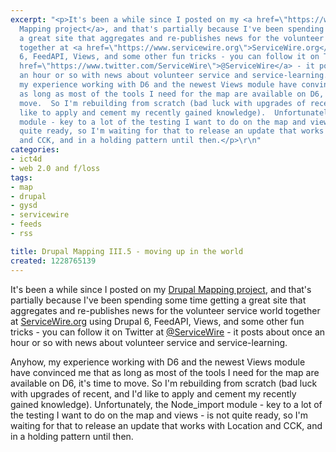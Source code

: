 ```yaml
---
excerpt: "<p>It's been a while since I posted on my <a href=\"https://www.joncamfield.com/blog/2008.11/drupal_and_maps_iii_getting_di.html\">Drupal
  Mapping project</a>, and that's partially because I've been spending some time getting
  a great site that aggregates and re-publishes news for the volunteer service world
  together at <a href=\"https://www.servicewire.org\">ServiceWire.org</a> using Drupal
  6, FeedAPI, Views, and some other fun tricks - you can follow it on Twitter at <a
  href=\"https://www.twitter.com/ServiceWire\">@ServiceWire</a> - it posts about once
  an hour or so with news about volunteer service and service-learning.</p>\r\n\r\n<p>Anyhow,
  my experience working with D6 and the newest Views module have convinced me that
  as long as most of the tools I need for the map are available on D6, it's time to
  move.  So I'm rebuilding from scratch (bad luck with upgrades of recent, and I'd
  like to apply and cement my recently gained knowledge).  Unfortunately, the Node_import
  module - key to a lot of the testing I want to do on the map and views - is not
  quite ready, so I'm waiting for that to release an update that works with Location
  and CCK, and in a holding pattern until then.</p>\r\n"
categories:
- ict4d
- web 2.0 and f/loss
tags:
- map
- drupal
- gysd
- servicewire
- feeds
- rss

title: Drupal Mapping III.5 - moving up in the world
created: 1228765139
---
```

<p>It's been a while since I posted on my <a href="https://www.joncamfield.com/blog/2008.11/drupal_and_maps_iii_getting_di.html">Drupal Mapping project</a>, and that's partially because I've been spending some time getting a great site that aggregates and re-publishes news for the volunteer service world together at <a href="https://www.servicewire.org">ServiceWire.org</a> using Drupal 6, FeedAPI, Views, and some other fun tricks - you can follow it on Twitter at <a href="https://www.twitter.com/ServiceWire">@ServiceWire</a> - it posts about once an hour or so with news about volunteer service and service-learning.</p>

<p>Anyhow, my experience working with D6 and the newest Views module have convinced me that as long as most of the tools I need for the map are available on D6, it's time to move.  So I'm rebuilding from scratch (bad luck with upgrades of recent, and I'd like to apply and cement my recently gained knowledge).  Unfortunately, the Node_import module - key to a lot of the testing I want to do on the map and views - is not quite ready, so I'm waiting for that to release an update that works with Location and CCK, and in a holding pattern until then.</p>
<!--break-->
